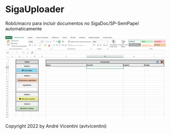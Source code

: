 # SigaUploader
Robô/macro para incluir documentos no SigaDoc/SP-SemPapel automaticamente

![alt text](/telas/04.png?raw=true)

Copyright 2022 by André Vicentini (avtvicentini)

